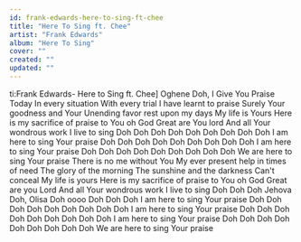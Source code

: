 ```yaml
---
id: frank-edwards-here-to-sing-ft-chee
title: "Here To Sing ft. Chee"
artist: "Frank Edwards"
album: "Here To Sing"
cover: ""
created: ""
updated: ""
---
```


ti:Frank Edwards- Here to Sing ft. Chee]
Oghene Doh, I Give You Praise Today
In every situation
With every trial
I have learnt to praise
Surely Your goodness and Your
Unending favor rest upon my days
My life is Yours
Here is my sacrifice of praise to You oh God
Great are You lord
And all Your wondrous work
I live to sing
Doh Doh Doh
Doh Doh Doh
Doh Doh Doh
I am here to sing Your praise
Doh Doh Doh
Doh Doh Doh
Doh Doh Doh
I am here to sing Your praise
Doh Doh Doh
Doh Doh Doh
Doh Doh Doh
We are here to sing Your praise
There is no me without You
My ever present help in times of need
The glory of the morning
The sunshine and the darkness
Can't conceal
My life is yours
Here is my sacrifice of praise to You oh God
Great are you Lord
And all Your wondrous work
I live to sing
Doh Doh Doh
Jehova Doh, Olisa Doh oooo
Doh Doh Doh
I am here to sing Your praise
Doh Doh Doh
Doh Doh Doh
Doh Doh Doh
I am here to sing Your praise
Doh Doh Doh
Doh Doh Doh
Doh Doh Doh
I am here to sing Your praise
Doh Doh Doh
Doh Doh Doh
Doh Doh Doh
We are here to sing Your praise